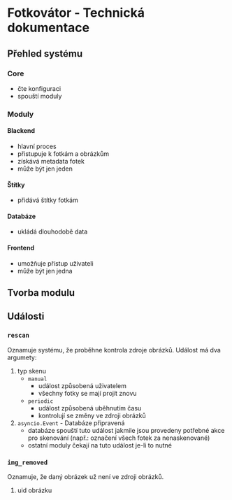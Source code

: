 # Fotkovátor - Technická dokumentace

## Přehled systému
### Core

- čte konfiguraci
- spouští moduly

### Moduly

#### Blackend

- hlavní proces
- přistupuje k fotkám a obrázkům
- získává metadata fotek
- může být jen jeden

#### Štítky

- přidává štítky fotkám

#### Databáze

- ukládá dlouhodobě data

#### Frontend

- umožňuje přístup uživateli
- může být jen jedna


## Tvorba modulu

## Události
### `rescan`

Oznamuje systému, že proběhne kontrola zdroje obrázků. Událost má dva argumety:
1. typ skenu
   - `manual`
     - událost způsobená uživatelem
     - všechny fotky se mají projít znovu
   - `periodic`
     - událost způsobená uběhnutím času
     - kontrolují se změny ve zdroji obrázků
2. `asyncio.Event` - Databáze připravená
   - databáze spouští tuto událost jakmile jsou provedeny potřebné akce pro skenování (např.: označení všech fotek za nenaskenované)
   - ostatní moduly čekají na tuto událost je-li to nutné

### `img_removed`

Oznamuje, že daný obrázek už není ve zdroji obrázků.
1. uid obrázku

